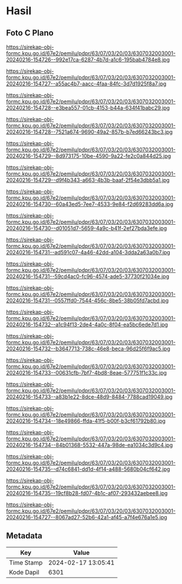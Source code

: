 # Hasil

## Foto C Plano

https://sirekap-obj-formc.kpu.go.id/67e2/pemilu/pdpr/63/07/03/20/03/6307032003001-20240216-154726--992e17ca-6287-4b7d-a1c6-195bab4784e8.jpg

https://sirekap-obj-formc.kpu.go.id/67e2/pemilu/pdpr/63/07/03/20/03/6307032003001-20240216-154727--a55ac4b7-aacc-4faa-84fc-3d7d1925f8a7.jpg

https://sirekap-obj-formc.kpu.go.id/67e2/pemilu/pdpr/63/07/03/20/03/6307032003001-20240216-154728--e3bea557-01cb-4153-b44a-634f41babc29.jpg

https://sirekap-obj-formc.kpu.go.id/67e2/pemilu/pdpr/63/07/03/20/03/6307032003001-20240216-154728--7521a674-9690-49a2-857b-b7ed66243bc3.jpg

https://sirekap-obj-formc.kpu.go.id/67e2/pemilu/pdpr/63/07/03/20/03/6307032003001-20240216-154729--8d973175-10be-4590-9a22-fe2c0a844d25.jpg

https://sirekap-obj-formc.kpu.go.id/67e2/pemilu/pdpr/63/07/03/20/03/6307032003001-20240216-154729--d9f4b343-a663-4b3b-baaf-2f54e3dbb5a1.jpg

https://sirekap-obj-formc.kpu.go.id/67e2/pemilu/pdpr/63/07/03/20/03/6307032003001-20240216-154730--60a43ed5-7ee7-4533-9e84-f2d69283dd6a.jpg

https://sirekap-obj-formc.kpu.go.id/67e2/pemilu/pdpr/63/07/03/20/03/6307032003001-20240216-154730--d01051d7-5659-4a9c-b41f-2ef27bda3efe.jpg

https://sirekap-obj-formc.kpu.go.id/67e2/pemilu/pdpr/63/07/03/20/03/6307032003001-20240216-154731--ad591c07-4a46-42dd-a104-3dda2a63a0b7.jpg

https://sirekap-obj-formc.kpu.go.id/67e2/pemilu/pdpr/63/07/03/20/03/6307032003001-20240216-154731--59cd4ac0-fc96-4574-ade5-37730f21034e.jpg

https://sirekap-obj-formc.kpu.go.id/67e2/pemilu/pdpr/63/07/03/20/03/6307032003001-20240216-154731--0557ffd0-7544-456c-8be5-38b05fd7acbd.jpg

https://sirekap-obj-formc.kpu.go.id/67e2/pemilu/pdpr/63/07/03/20/03/6307032003001-20240216-154732--a1c94f13-2de4-4a0c-8f04-ea5bc6ede7d1.jpg

https://sirekap-obj-formc.kpu.go.id/67e2/pemilu/pdpr/63/07/03/20/03/6307032003001-20240216-154732--b3647713-738c-46e8-beca-96d25f6f9ac5.jpg

https://sirekap-obj-formc.kpu.go.id/67e2/pemilu/pdpr/63/07/03/20/03/6307032003001-20240216-154733--00631cfb-7bf7-4bd8-8eae-577751f1c33c.jpg

https://sirekap-obj-formc.kpu.go.id/67e2/pemilu/pdpr/63/07/03/20/03/6307032003001-20240216-154733--a83b1e22-8dce-48d9-8484-7788cad19049.jpg

https://sirekap-obj-formc.kpu.go.id/67e2/pemilu/pdpr/63/07/03/20/03/6307032003001-20240216-154734--18e49866-ffda-41f5-b00f-b3cf61792b80.jpg

https://sirekap-obj-formc.kpu.go.id/67e2/pemilu/pdpr/63/07/03/20/03/6307032003001-20240216-154734--84b01368-5532-447a-98de-ea1034c3d9c4.jpg

https://sirekap-obj-formc.kpu.go.id/67e2/pemilu/pdpr/63/07/03/20/03/6307032003001-20240216-154735--d74c6841-dd1d-4f14-a488-5680b04cf642.jpg

https://sirekap-obj-formc.kpu.go.id/67e2/pemilu/pdpr/63/07/03/20/03/6307032003001-20240216-154735--19cf8b28-fd07-4b1c-af07-293432aebee8.jpg

https://sirekap-obj-formc.kpu.go.id/67e2/pemilu/pdpr/63/07/03/20/03/6307032003001-20240216-154727--8067ad27-52b6-42a1-af45-a7f4e676a1e5.jpg


## Metadata

| Key        | Value               |
| ---------- | ------------------- |
| Time Stamp | 2024-02-17 13:05:41 |
| Kode Dapil | 6301                |



